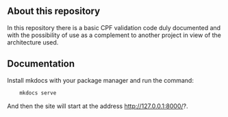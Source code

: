 ## About this repository

In this repository there is a basic CPF validation code duly documented and with the possibility of use as a complement to another project in view of the architecture used.

## Documentation
Install mkdocs with your package manager and run the command:

```sh
    mkdocs serve
```
And then the site will start at the address http://127.0.0.1:8000/?.